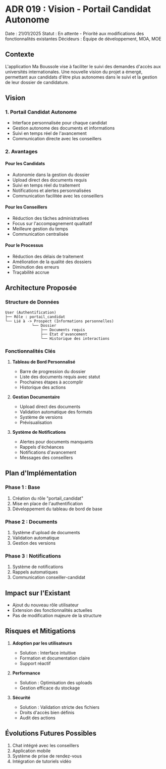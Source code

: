 # ADR 019 : Vision - Portail Candidat Autonome

Date : 21/01/2025
Statut : En attente - Priorité aux modifications des fonctionnalités existantes
Décideurs : Équipe de développement, MOA, MOE

## Contexte
L'application Ma Boussole vise à faciliter le suivi des demandes d'accès aux universités internationales. Une nouvelle vision du projet a émergé, permettant aux candidats d'être plus autonomes dans le suivi et la gestion de leur dossier de candidature.

## Vision

### 1. Portail Candidat Autonome
- Interface personnalisée pour chaque candidat
- Gestion autonome des documents et informations
- Suivi en temps réel de l'avancement
- Communication directe avec les conseillers

### 2. Avantages

#### Pour les Candidats
- Autonomie dans la gestion du dossier
- Upload direct des documents requis
- Suivi en temps réel du traitement
- Notifications et alertes personnalisées
- Communication facilitée avec les conseillers

#### Pour les Conseillers
- Réduction des tâches administratives
- Focus sur l'accompagnement qualitatif
- Meilleure gestion du temps
- Communication centralisée

#### Pour le Processus
- Réduction des délais de traitement
- Amélioration de la qualité des dossiers
- Diminution des erreurs
- Traçabilité accrue

## Architecture Proposée

### Structure de Données
```
User (Authentification)
├── Rôle : portail_candidat
└── Lié à -> Prospect (Informations personnelles)
            └── Dossier
                ├── Documents requis
                ├── État d'avancement
                └── Historique des interactions
```

### Fonctionnalités Clés
1. **Tableau de Bord Personnalisé**
   - Barre de progression du dossier
   - Liste des documents requis avec statut
   - Prochaines étapes à accomplir
   - Historique des actions

2. **Gestion Documentaire**
   - Upload direct des documents
   - Validation automatique des formats
   - Système de versions
   - Prévisualisation

3. **Système de Notifications**
   - Alertes pour documents manquants
   - Rappels d'échéances
   - Notifications d'avancement
   - Messages des conseillers

## Plan d'Implémentation

### Phase 1 : Base
1. Création du rôle "portail_candidat"
2. Mise en place de l'authentification
3. Développement du tableau de bord de base

### Phase 2 : Documents
1. Système d'upload de documents
2. Validation automatique
3. Gestion des versions

### Phase 3 : Notifications
1. Système de notifications
2. Rappels automatiques
3. Communication conseiller-candidat

## Impact sur l'Existant
- Ajout du nouveau rôle utilisateur
- Extension des fonctionnalités actuelles
- Pas de modification majeure de la structure

## Risques et Mitigations
1. **Adoption par les utilisateurs**
   - Solution : Interface intuitive
   - Formation et documentation claire
   - Support réactif

2. **Performance**
   - Solution : Optimisation des uploads
   - Gestion efficace du stockage

3. **Sécurité**
   - Solution : Validation stricte des fichiers
   - Droits d'accès bien définis
   - Audit des actions

## Évolutions Futures Possibles
1. Chat intégré avec les conseillers
2. Application mobile
3. Système de prise de rendez-vous
4. Intégration de tutoriels vidéo
